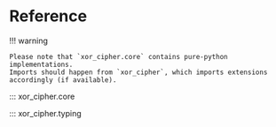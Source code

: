 # Reference

!!! warning

    Please note that `xor_cipher.core` contains pure-python implementations.
    Imports should happen from `xor_cipher`, which imports extensions accordingly (if available).

::: xor_cipher.core

::: xor_cipher.typing
